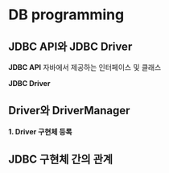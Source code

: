 # DB programming



## JDBC API와 JDBC Driver

**JDBC API**
자바에서 제공하는 인터페이스 및 클래스

**JDBC Driver**


## Driver와 DriverManager
**1. Driver 구현체 등록**


## JDBC 구현체 간의 관계
